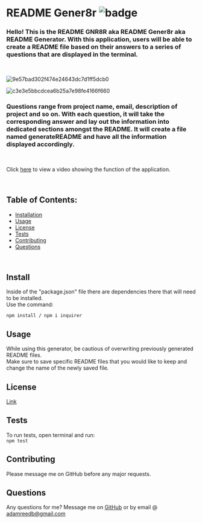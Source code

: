 # README Gener8r ![badge](https://img.shields.io/badge/license-MIT-yellow.svg)

  ### Hello! This is the README GNR8R aka README Gener8r aka README Generator. With this application, users will be able to create a README file based on their answers to a series of questions that are displayed in the terminal. 
  <br> 
  
  ![9e57bad302f474e24643dc7d1ff5dcb0](https://user-images.githubusercontent.com/79331471/114777974-e83de800-9d39-11eb-809e-4009ac8e0105.png)

  ![c3e3e5bbcdcea6b25a7e98fe4166f660](https://user-images.githubusercontent.com/79331471/114778049-fc81e500-9d39-11eb-836e-90dad8f098f9.png)

  ### Questions range from project name, email, description of project and so on. With each question, it will take the corresponding answer and lay out the information into dedicated sections amongst the README. It will create a file named generateREADME and have all the information displayed accordingly.
  
  <br>

  Click [here](https://www.youtube.com/watch?v=HRes12w_Cw0&ab_channel=AdamNotCheeseReed) to view a video showing the function of the application.

  <br>


  ## Table of Contents:
  * [Installation](#install)
  * [Usage](#usage)
  * [License](#license)
  * [Tests](#tests)
  * [Contributing](#contributing)
  * [Questions](#questions)

<br> 

## Install
Inside of the "package.json" file there are dependencies there that will need to be installed.
<br>Use the command:

```npm install / npm i inquirer```

## Usage
While using this generator, be cautious of overwriting previously generated README files.<br> Make sure to save specific README files that you would like to keep and change the name of the newly saved file.

## License
[Link](https://opensource.org/licenses/MIT)

## Tests
To run tests, open terminal and run: <br>
```npm test```

## Contributing
Please message me on GitHub before any major requests.

## Questions
Any questions for me? Message me on [GitHub](https://github.com/OuchKick) or by email @ adamreedb@gmail.com



